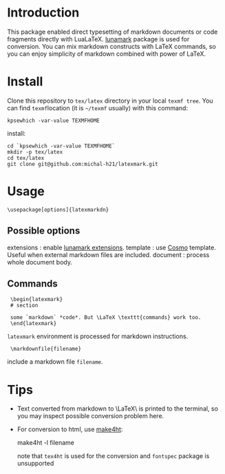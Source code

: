 # Introduction

This package enabled direct typesetting of markdown documents or code fragments
directly with LuaLaTeX. [lunamark](http://jgm.github.io/lunamark/) package 
is used for conversion. You can mix markdown constructs with LaTeX commands,
so you can enjoy simplicity of markdown combined with power of LaTeX.

# Install

Clone this repository to `tex/latex` directory in your local `texmf tree`. 
You can find `texmf`location (it is `~/texmf` usually) with this command:

    kpsewhich -var-value TEXMFHOME

install:

    cd `kpsewhich -var-value TEXMFHOME`
    mkdir -p tex/latex
    cd tex/latex
    git clone git@github.com:michal-h21/latexmark.git

# Usage

    \usepackage[options]{latexmarkdn}

## Possible options

extensions
: enable [lunamark extensions](http://jgm.github.io/lunamark/lunamark.1.html).
template
: use [Cosmo](http://cosmo.luaforge.net/) template. Useful when external markdown files are included.
document
: process whole document body. 

## Commands

     \begin{latexmark}
     # section

     some `markdown` *code*. But \LaTeX \texttt{commands} work too.
     \end{latexmark}

`latexmark` environment is processed for markdown instructions.

     \markdownfile{filename}

include a markdown file `filename`.

# Tips


- Text converted from markdown to \LaTeX\ is printed to the terminal, so you may  inspect possible conversion problem here.
- For conversion to html, use [make4ht](https://github.com/michal-h21/make4ht):


    make4ht -l filename

  note that `tex4ht` is used for the conversion and `fontspec` package 
  is unsupported


